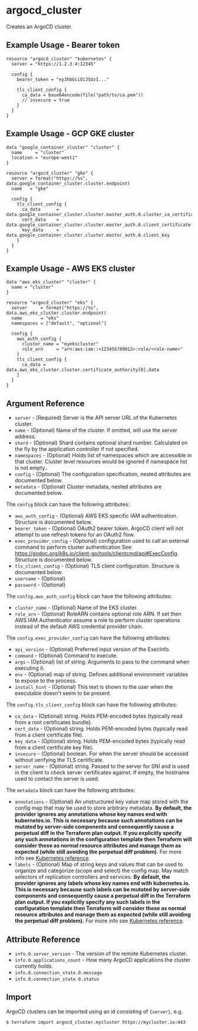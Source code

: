# argocd_cluster

Creates an ArgoCD cluster.

## Example Usage - Bearer token

```hcl
resource "argocd_cluster" "kubernetes" {
  server = "https://1.2.3.4:12345"

  config {
    bearer_token = "eyJhbGciOiJSUzI..."

    tls_client_config {
      ca_data = base64encode(file("path/to/ca.pem"))
      // insecure = true
    }
  }
}
```

## Example Usage - GCP GKE cluster

```hcl
data "google_container_cluster" "cluster" {
  name     = "cluster"
  location = "europe-west1"
}

resource "argocd_cluster" "gke" {
  server = format("https://%s", data.google_container_cluster.cluster.endpoint)
  name   = "gke"

  config {
    tls_client_config {
      ca_data      = data.google_container_cluster.cluster.master_auth.0.cluster_ca_certificate
      cert_data    = data.google_container_cluster.cluster.master_auth.0.client_certificate
      key_data     = data.google_container_cluster.cluster.master_auth.0.client_key
    }
  }
}
```

## Example Usage - AWS EKS cluster

```hcl
data "aws_eks_cluster" "cluster" {
  name = "cluster"
}

resource "argocd_cluster" "eks" {
  server     = format("https://%s", data.aws_eks_cluster.cluster.endpoint)
  name       = "eks"
  namespaces = ["default", "optional"]

  config {
    aws_auth_config {
      cluster_name = "myekscluster"
      role_arn     = "arn:aws:iam::<123456789012>:role/<role-name>"
    }
    tls_client_config {
      ca_data = data.aws_eks_cluster.cluster.certificate_authority[0].data
    }
  }
}
```

## Argument Reference

* `server` - (Required) Server is the API server URL of the Kubernetes cluster.
* `name` - (Optional) Name of the cluster. If omitted, will use the server address.
* `shard` - (Optional) Shard contains optional shard number. Calculated on the fly by the application controller if not specified.
* `namespaces` - (Optional) Holds list of namespaces which are accessible in that cluster. Cluster level resources would be ignored if namespace list is not empty..
* `config` - (Optional) The configuration specification, nested attributes are documented below.
* `metadata` - (Optional) Cluster metadata, nested attributes are documented below.

The `config` block can have the following attributes:

* `aws_auth_config` - (Optional) AWS EKS specific IAM authentication. Structure is documented below.
* `bearer_token` - (Optional) OAuth2 bearer token. ArgoCD client will not attempt to use refresh tokens for an OAuth2 flow.
* `exec_provider_config` - (Optional) configuration used to call an external command to perform cluster authentication See: https://godoc.org/k8s.io/client-go/tools/clientcmd/api#ExecConfig. Structure is documented below.
* `tls_client_config` - (Optional) TLS client configuration. Structure is documented below.
* `username` - (Optional)
* `password` - (Optional)

The `config.aws_auth_config` block can have the following attributes:

* `cluster_name` - (Optional) Name of the EKS cluster.
* `role_arn` - (Optional) RoleARN contains optional role ARN. If set then AWS IAM Authenticator assume a role to perform cluster operations instead of the default AWS credential provider chain.

The `config.exec_provider_config` can have the following attributes:

* `api_version` - (Optional) Preferred input version of the ExecInfo.
* `command` - (Optional) Command to execute.
* `args` - (Optional) list of string. Arguments to pass to the command when executing it.
* `env` - (Optional) map of string. Defines additional environment variables to expose to the process.
* `install_hint` - (Optional) This text is shown to the user when the executable doesn't seem to be present.

The `config.tls_client_config` block can have the following attributes:

* `ca_data` - (Optional) string. Holds PEM-encoded bytes (typically read from a root certificates bundle).
* `cert_data` - (Optional) string. Holds PEM-encoded bytes (typically read from a client certificate file).
* `key_data` - (Optional) string. Holds PEM-encoded bytes (typically read from a client certificate key file).
* `insecure` - (Optional) boolean. For when the server should be accessed without verifying the TLS certificate.
* `server_name` - (Optional) string. Passed to the server for SNI and is used in the client to check server certificates against. If empty, the hostname used to contact the server is used.

The `metadata` block can have the following attributes:

* `annotations` - (Optional) An unstructured key value map stored with the config map that may be used to store arbitrary metadata. **By default, the provider ignores any annotations whose key names end with kubernetes.io. This is necessary because such annotations can be mutated by server-side components and consequently cause a perpetual diff in the Terraform plan output. If you explicitly specify any such annotations in the configuration template then Terraform will consider these as normal resource attributes and manage them as expected (while still avoiding the perpetual diff problem)**. For more info see [Kubernetes reference](https://kubernetes.io/docs/concepts/overview/working-with-objects/annotations/).
* `labels` - (Optional) Map of string keys and values that can be used to organize and categorize (scope and select) the config map. May match selectors of replication controllers and services. **By default, the provider ignores any labels whose key names end with kubernetes.io. This is necessary because such labels can be mutated by server-side components and consequently cause a perpetual diff in the Terraform plan output. If you explicitly specify any such labels in the configuration template then Terraform will consider these as normal resource attributes and manage them as expected (while still avoiding the perpetual diff problem).** For more info see [Kubernetes reference](https://kubernetes.io/docs/concepts/overview/working-with-objects/labels/).

## Attribute Reference

* `info.0.server_version` - The version of the remote Kubernetes cluster.
* `info.0.applications_count` - How many ArgoCD applications the cluster currently holds.
* `info.0.connection_state.0.message`
* `info.0.connection_state.0.status`

## Import

ArgoCD clusters can be imported using an id consisting of `{server}`, e.g.
```
$ terraform import argocd_cluster.mycluster https://mycluster.io:443
```
